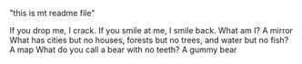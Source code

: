 "this is mt readme file" 

If you drop me, I crack. If you smile at me, I smile back. What am I?
A mirror
What has cities but no houses, forests but no trees, and water but no fish?
A map
What do you call a bear with no teeth?
A gummy bear